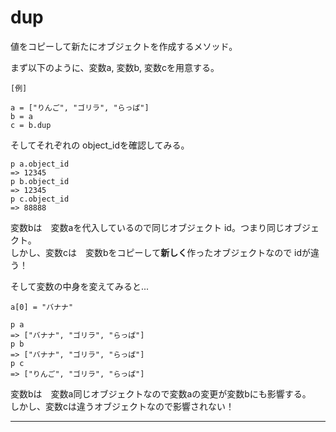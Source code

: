 # dup
値をコピーして新たにオブジェクトを作成するメソッド。

まず以下のように、変数a, 変数b, 変数cを用意する。
~~~
[例]

a = ["りんご", "ゴリラ", "らっぱ"]
b = a
c = b.dup
~~~

そしてそれぞれの object_idを確認してみる。
~~~
p a.object_id
=> 12345
p b.object_id
=> 12345
p c.object_id
=> 88888
~~~
変数bは　変数aを代入しているので同じオブジェクト id。つまり同じオブジェクト。            
しかし、変数cは　変数bをコピーして**新しく**作ったオブジェクトなので idが違う！    
    
そして変数の中身を変えてみると...
~~~
a[0] = "バナナ"

p a
=> ["バナナ", "ゴリラ", "らっぱ"]
p b
=> ["バナナ", "ゴリラ", "らっぱ"]
p c
=> ["りんご", "ゴリラ", "らっぱ"]
~~~
変数bは　変数a同じオブジェクトなので変数aの変更が変数bにも影響する。        
しかし、変数cは違うオブジェクトなので影響されない！
***
